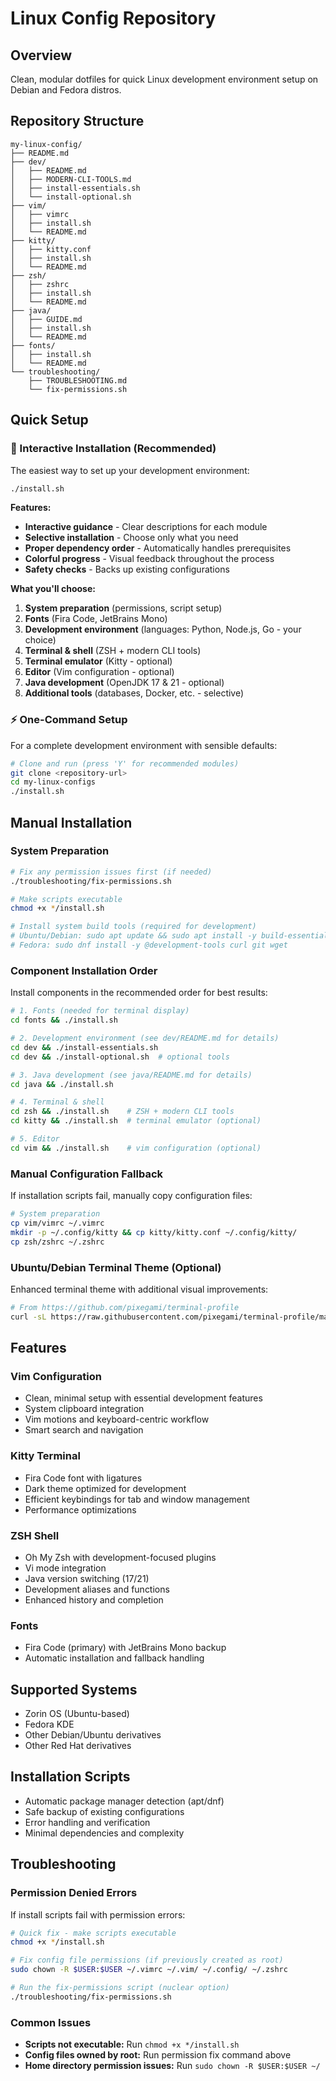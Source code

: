 # Linux Config Repository

## Overview
Clean, modular dotfiles for quick Linux development environment setup on Debian and Fedora distros.

## Repository Structure
```
my-linux-config/
├── README.md
├── dev/
│   ├── README.md
│   ├── MODERN-CLI-TOOLS.md
│   ├── install-essentials.sh
│   └── install-optional.sh
├── vim/
│   ├── vimrc
│   ├── install.sh
│   └── README.md
├── kitty/
│   ├── kitty.conf
│   ├── install.sh
│   └── README.md
├── zsh/
│   ├── zshrc
│   ├── install.sh
│   └── README.md
├── java/
│   ├── GUIDE.md
│   ├── install.sh
│   └── README.md
├── fonts/
│   ├── install.sh
│   └── README.md
└── troubleshooting/
    ├── TROUBLESHOOTING.md
    └── fix-permissions.sh
```

## Quick Setup

### 🚀 Interactive Installation (Recommended)
The easiest way to set up your development environment:

```bash
./install.sh
```

**Features:**
- **Interactive guidance** - Clear descriptions for each module
- **Selective installation** - Choose only what you need
- **Proper dependency order** - Automatically handles prerequisites
- **Colorful progress** - Visual feedback throughout the process
- **Safety checks** - Backs up existing configurations

**What you'll choose:**
1. **System preparation** (permissions, script setup)
2. **Fonts** (Fira Code, JetBrains Mono) 
3. **Development environment** (languages: Python, Node.js, Go - your choice)
4. **Terminal & shell** (ZSH + modern CLI tools)
5. **Terminal emulator** (Kitty - optional)
6. **Editor** (Vim configuration - optional)
7. **Java development** (OpenJDK 17 & 21 - optional)
8. **Additional tools** (databases, Docker, etc. - selective)

### ⚡ One-Command Setup
For a complete development environment with sensible defaults:
```bash
# Clone and run (press 'Y' for recommended modules)
git clone <repository-url>
cd my-linux-configs
./install.sh
```

## Manual Installation

### System Preparation
```bash
# Fix any permission issues first (if needed)
./troubleshooting/fix-permissions.sh

# Make scripts executable
chmod +x */install.sh

# Install system build tools (required for development)
# Ubuntu/Debian: sudo apt update && sudo apt install -y build-essential curl git wget
# Fedora: sudo dnf install -y @development-tools curl git wget
```

### Component Installation Order
Install components in the recommended order for best results:

```bash
# 1. Fonts (needed for terminal display)
cd fonts && ./install.sh

# 2. Development environment (see dev/README.md for details)
cd dev && ./install-essentials.sh
cd dev && ./install-optional.sh  # optional tools

# 3. Java development (see java/README.md for details)
cd java && ./install.sh

# 4. Terminal & shell
cd zsh && ./install.sh    # ZSH + modern CLI tools
cd kitty && ./install.sh  # terminal emulator (optional)

# 5. Editor
cd vim && ./install.sh    # vim configuration (optional)
```

### Manual Configuration Fallback
If installation scripts fail, manually copy configuration files:

```bash
# System preparation
cp vim/vimrc ~/.vimrc
mkdir -p ~/.config/kitty && cp kitty/kitty.conf ~/.config/kitty/
cp zsh/zshrc ~/.zshrc
```

### Ubuntu/Debian Terminal Theme (Optional)
Enhanced terminal theme with additional visual improvements:
```bash
# From https://github.com/pixegami/terminal-profile
curl -sL https://raw.githubusercontent.com/pixegami/terminal-profile/main/install_profile.sh | bash
```

## Features

### Vim Configuration
- Clean, minimal setup with essential development features
- System clipboard integration
- Vim motions and keyboard-centric workflow
- Smart search and navigation

### Kitty Terminal
- Fira Code font with ligatures
- Dark theme optimized for development
- Efficient keybindings for tab and window management
- Performance optimizations

### ZSH Shell
- Oh My Zsh with development-focused plugins
- Vi mode integration
- Java version switching (17/21)
- Development aliases and functions
- Enhanced history and completion

### Fonts
- Fira Code (primary) with JetBrains Mono backup
- Automatic installation and fallback handling

## Supported Systems
- Zorin OS (Ubuntu-based)
- Fedora KDE
- Other Debian/Ubuntu derivatives
- Other Red Hat derivatives

## Installation Scripts
- Automatic package manager detection (apt/dnf)
- Safe backup of existing configurations
- Error handling and verification
- Minimal dependencies and complexity

## Troubleshooting

### Permission Denied Errors
If install scripts fail with permission errors:

```bash
# Quick fix - make scripts executable
chmod +x */install.sh

# Fix config file permissions (if previously created as root)
sudo chown -R $USER:$USER ~/.vimrc ~/.vim/ ~/.config/ ~/.zshrc

# Run the fix-permissions script (nuclear option)
./troubleshooting/fix-permissions.sh
```

### Common Issues

- **Scripts not executable:** Run `chmod +x */install.sh`
- **Config files owned by root:** Run permission fix command above
- **Home directory permission issues:** Run `sudo chown -R $USER:$USER ~/`
